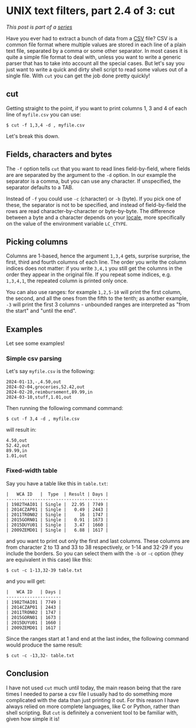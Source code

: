 # UNIX text filters, part 2.4 of 3: cut

*This post is part of a [series](../../series)*

Have you ever had to extract a bunch of data from a
[CSV](https://en.wikipedia.org/wiki/Comma-separated_values) file?
CSV is a common file format where multiple values are stored
in each line of a plain text file, separated by a comma or some
other separator.
In most cases it is quite a simple file format to deal with, unless
you want to write a generic parser that has to take into account
all the special cases. But let's say you just want to write a quick
and dirty shell script to read some values out of a single file.
With `cut` you can get the job done pretty quickly!

## cut

Getting straight to the point, if you want to print columns 1, 3
and 4 of each line of `myfile.csv` you can use:

```
$ cut -f 1,3,4 -d , myfile.csv
```

Let's break this down.

## Fields, characters and bytes

The `-f` option tells `cut` that you want to read lines field-by-field,
where fields are are separated by the argument to the `-d` option.
In our example the separator is a comma, but you can use any
character.  If unspecified, the separator defaults to a TAB.

Instead of `-f` you could use `-c` (character) or `-b` (byte). If
you pick one of these, the separator is not to be specified, and
instead of field-by-field the rows are read character-by-character
or byte-by-byte. The difference between a byte and a character
depends on your
[locale](https://en.wikipedia.org/wiki/Locale_(computer_software)),
more specifically on the value of the environment variable `LC_CTYPE`.

## Picking columns

Columns are 1-based, hence the argument `1,3,4` gets, surprise
surprise, the first, third and fourth columns of each line. The
order you write the column indices does not matter: if you write
`3,4,1` you still get the columns in the order they appear in the
original file. If you repeat some indices, e.g. `1,3,4,1`, the
repeated column is printed only once.

You can also use ranges: for example `1,2,5-10` will print the first
column, the second, and all the ones from the fifth to the tenth;
as another example, `-3` will print the first 3 columns - unbounded
ranges are interpreted as "from the start" and "until the end".

## Examples

Let see some examples!

### Simple csv parsing

Let's say `myfile.csv` is the following:

```
2024-01-13,-,4.50,out
2024-02-04,groceries,52.42,out
2024-02-20,reimbursement,89.99,in
2024-03-10,stuff,1.01,out
```

Then running the following command command:

```
$ cut -f 3,4 -d , myfile.csv
```

will result in:

```
4.50,out
52.42,out
89.99,in
1.01,out
```

### Fixed-width table

Say you have a table like this in `table.txt`:

```
|   WCA ID   |  Type  | Result | Days |
---------------------------------------
| 1982THAI01 | Single |  22.95 | 7749 |
| 2014CZAP01 | Single |   0.49 | 2443 |
| 2011TRON02 | Single |     16 | 1747 |
| 2015GORN01 | Single |   0.91 | 1673 |
| 2015DUYU01 | Single |   3.47 | 1660 |
| 2009ZEMD01 | Single |   6.88 | 1617 |
```

and you want to print out only the first and last columns. These
columns are from character 2 to 13 and 33 to 38 respectively, or
1-14 and 32-29 if you include the borders. So you can select them
with the `-b` or `-c` option (they are equivalent in this case)
like this:

```
$ cut -c 1-13,32-39 table.txt
```

and you will get:

```
|   WCA ID   | Days |
---------------------
| 1982THAI01 | 7749 |
| 2014CZAP01 | 2443 |
| 2011TRON02 | 1747 |
| 2015GORN01 | 1673 |
| 2015DUYU01 | 1660 |
| 2009ZEMD01 | 1617 |
```

Since the ranges start at 1 and end at the last index, the following
command would produce the same result:

```
$ cut -c -13,32- table.txt
```

## Conclusion

I have not used `cut` much until today, the main reason being that
the rare times I needed to parse a csv file I usually had to do
something more complicated with the data than just printing it out.
For this reason I have always relied on more complete languages,
like C or Python, rather than shell scripting. But `cut` is definitely
a convenient tool to be familiar with, given how simple it is!
